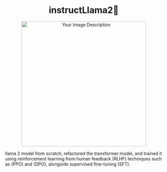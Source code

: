 <h1 align="center">instructLlama2🦙</h1>


<p align="center">
  <img src="https://github.com/Esmail-ibraheem/FeedbackTransformer/blob/main/llama2.jpg" alt="Your Image Description" width="400" height=400">
</p>

llama 2 model from scratch, refactored the transformer model, and trained it using reinforcement learning from human feedback (RLHF) techniques such as (PPO) and (DPO), alongside supervised fine-tuning (SFT).

